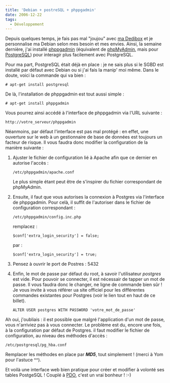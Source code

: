 ```yaml
---
title: 'Debian + postreSQL + phppgadmin'
date: 2006-12-22
tags:
  - Développement
---
```


Depuis quelques temps, je fais pas mal "joujou" avec [ma Dedibox](https://web.archive.org/web/20070425184223/http://www.narno.com/blog?id=43) et je personnalise ma Debian selon mes besoin et mes envies.
Ainsi, la semaine dernière, j'ai installé [phppgadmin](http://www.phppgadmin.org/) (équivalent de [phpMyAdmin](https://web.archive.org/web/20070425184223/http://www.phpmyadmin.net/), mais pour [PostgreSQL](http://www.postgresql.org/)) pour interagir plus facilement avec PostgreSQL.

Pour ma part, PostgreSQL était déjà en place : je ne sais plus si le SGBD est installé par défaut avec Debian ou si j'ai fais la manip' moi même. Dans le doute, voici la commande qui va bien :

```
# apt-get install postgresql
```

De là, l'installation de phppgadmin est tout aussi simple :

```
# apt-get install phppgadmin
```

Vous pourrez ainsi accédé à l'interface de phppgadmin via l'URL suivante :

```
http://votre_serveur/phppgadmin
```
<!-- excerpt -->
Néanmoins, par défaut l'interface est pas mal protégé : en effet, une ouverture sur le web à un gestionnaire de base de données est toujours un facteur de risque.
Il vous faudra donc modifier la configuration de la manière suivante :

1. Ajuster le fichier de configuration lié à Apache afin que ce dernier en autorise l'accès :

   ```
   /etc/phppgadmin/apache.conf
   ```

   Le plus simple étant peut être de s'inspirer du fichier correspondant de phpMyAdmin.

2. Ensuite, il faut que vous autorises la connexion à Postgres via l'interface de phppgadmin. Pour celà, il suffit de l'autoriser dans le fichier de configuration correspondant :

   ```
   /etc/phppgadmin/config.inc.php
   ```

   remplacez :

   ```
   $conf['extra_login_security'] = false;
   ```

   par :

   ```
   $conf['extra_login_security'] = true;
   ```

3. Pensez à ouvrir le port de Postres : 5432

4. Enfin, le mot de passe par défaut du root, à savoir l'utilisateur *postgres* est vide. Pour pouvoir se connecter, il est nécessair de tapper un mot de passe. Il vous faudra donc le changer, ne ligne de commande bien sûr ! Je vous invite à vous référer ua site officiel pour les différentes commandes existantes pour Postgres (voir le lien tout en haut de ce billet).

   ```
   ALTER USER postgres WITH PASSWORD 'votre_mot_de_passe'
   ```

Ah oui, j'oubliais : il est possible que malgré l'application d'un mot de passe, vous n'arriviez pas à vous connecter. Le problème est du, encore une fois, à la configuration par défaut de Postgres. il faut modifier le fichier de configuration, au niveau des méthodes d'accès :

```
/etc/postgresql/pg_hba.conf
```

Remplacer les méthodes en place par ***MD5***, tout simplement ! (merci à Yom pour l'astuce ^^).

Et voilà une interface web bien pratique pour créer et modifier à volonté ses tables PostgeSQL ! Couplé à [PDO](https://web.archive.org/web/20070425184223/http://www.narno.com/blog?id=57), c'est un vrai bonheur ! :-)